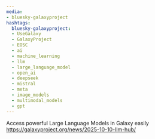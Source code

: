```yaml
---
media:
- bluesky-galaxyproject
hashtags:
  bluesky-galaxyproject:
  - UseGalaxy
  - GalaxyProject
  - EOSC
  - ai
  - machine_learning
  - llm
  - large_language_model
  - open_ai
  - deepseek
  - mistral
  - meta
  - image_models
  - multimodal_models
  - gpt
---
```

Access powerful Large Language Models in Galaxy easily
https://galaxyproject.org/news/2025-10-10-llm-hub/